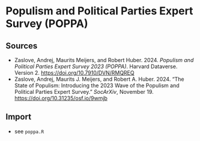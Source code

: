 # Populism and Political Parties Expert Survey (POPPA)

## Sources

- Zaslove, Andrej, Maurits Meijers, and Robert Huber. 2024. *Populism and Political Parties Expert Survey 2023 (POPPA)*. Harvard Dataverse. Version 2. <https://doi.org/10.7910/DVN/RMQREQ>
- Zaslove, Andrej, Maurits J. Meijers, and Robert A. Huber. 2024. “The State of Populism: Introducing the 2023 Wave of the Populism and Political Parties Expert Survey.” *SocArXiv*, November 19. <https://doi.org/10.31235/osf.io/9wmjb>

## Import

- see `poppa.R`
